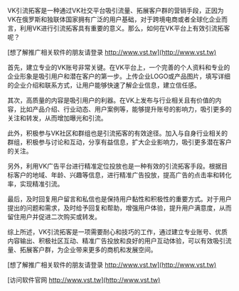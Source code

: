 VK引流拓客是一种通过VK社交平台吸引流量、拓展客户群的营销手段，正因为VK在俄罗斯和独联体国家拥有广泛的用户基础，对于跨境电商或者全球化企业而言，利用VK进行引流拓客具有重要的意义。那么，如何在VK平台上有效引流拓客呢？

[想了解推广相关软件的朋友请登录 http://www.vst.tw](http://www.vst.tw)

首先，建立专业的VK账号非常关键。在VK平台上，一个完善的个人资料和专业的企业形象是吸引用户和潜在客户的第一步。上传企业LOGO或产品图片，填写详细的企业介绍和联系方式，让用户能够快速了解企业信息，建立信任感。

其次，高质量的内容是吸引用户的利器。在VK上发布与行业相关且有价值的内容，比如产品介绍、行业动态、用户案例等，能够提升账号的影响力，吸引更多的关注和转发，从而增加曝光和引流。

此外，积极参与VK社区和群组也是引流拓客的有效途径。加入与自身行业相关的群组，积极参与讨论和互动，分享有益信息，扩大企业影响力，吸引更多潜在客户的关注。

另外，利用VK广告平台进行精准定位投放也是一种有效的引流拓客手段。根据目标客户的地域、年龄、兴趣等信息，进行精准广告投放，提高广告的点击率和转化率，实现精准引流。

最后，及时回复用户留言和私信也是保持用户黏性和积极性的重要方式。对于用户提出的问题和需求，及时给予回复和帮助，增强用户体验，提升用户满意度，从而留住用户并促进二次购买或转发。

综上所述，VK引流拓客是一项需要耐心和技巧的工作，通过建立专业账号、优质内容输出、积极社区互动、精准广告投放和良好的用户互动体验，可以有效吸引流量、拓展客户群，为企业带来更多的商机和发展空间。

[想了解推广相关软件的朋友请登录 http://www.vst.tw](http://www.vst.tw)


[访问软件官网 http://www.vst.tw](http://www.vst.tw)

